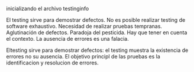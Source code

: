 inicializando el archivo testinginfo

El testing sirve para demostrar defectos.
No es posible realizar testing de software exhaustivo.
Necesidad de realizar pruebas tempranas.
Aglutinación de defectos.
Paradoja del pesticida.
Hay que tener en cuenta el contexto.
La ausencia de errores es una falacia.

Eltesting sirve para demostrar defectos: el testing muestra la existencia de errores no su ausencia. El objetivo principl de las pruebas es la identificacion y resolucion de errores.